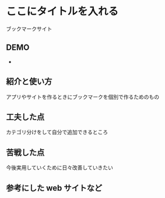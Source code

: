# ここにタイトルを入れる
ブックマークサイト
## DEMO

  - 
## 紹介と使い方

アプリやサイトを作るときにブックマークを個別で作るためのもの
  
## 工夫した点

カテゴリ分けをして自分で追加できるところ

## 苦戦した点

今後実用していくために日々改善していきたい

## 参考にした web サイトなど
